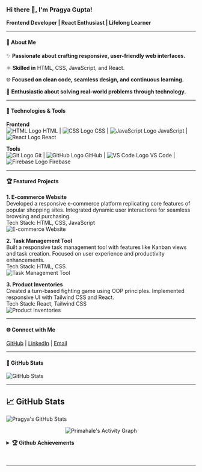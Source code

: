 ### Hi there 👋, I'm **Pragya Gupta**!

**Frontend Developer | React Enthusiast | Lifelong Learner**

---

#### 🔗 **About Me**

✨ **Passionate about crafting responsive, user-friendly web interfaces.**

⚛️ **Skilled in** HTML, CSS, JavaScript, and React.

🌐 **Focused on clean code, seamless design, and continuous learning.**

🌟 **Enthusiastic about solving real-world problems through technology.**

---

#### 🔧 **Technologies & Tools**

**Frontend**  
![HTML Logo](https://via.placeholder.com/40) HTML | ![CSS Logo](https://via.placeholder.com/40) CSS | ![JavaScript Logo](https://via.placeholder.com/40) JavaScript | ![React Logo](https://via.placeholder.com/40) React

**Tools**  
![Git Logo](https://via.placeholder.com/40) Git | ![GitHub Logo](https://via.placeholder.com/40) GitHub | ![VS Code Logo](https://via.placeholder.com/40) VS Code | ![Firebase Logo](https://via.placeholder.com/40) Firebase

---

#### 🏆 **Featured Projects**

**1. E-commerce Website**  
Developed a responsive e-commerce platform replicating core features of popular shopping sites. Integrated dynamic user interactions for seamless browsing and purchasing.  
Tech Stack: HTML, CSS, JavaScript  
![E-commerce Website](https://via.placeholder.com/150)

**2. Task Management Tool**  
Built a responsive task management tool with features like Kanban views and task creation. Focused on user experience and productivity enhancements.  
Tech Stack: HTML, CSS  
![Task Management Tool](https://via.placeholder.com/150)

**3. Product Inventories**  
Created a turn-based fighting game using OOP principles. Implemented responsive UI with Tailwind CSS and React.  
Tech Stack: React, Tailwind CSS  
![Product Inventories](https://via.placeholder.com/150)

---

#### 🌐 **Connect with Me**

[GitHub](https://github.com/Pragya6822) | [LinkedIn](linkedin.com/in/pragya-gupta88) | [Email](pragyagupta632@gmail.com)

---

#### 🔼 **GitHub Stats**

![GitHub Stats]([https://via.placeholder.com/150](https://github-readme-stats.vercel.app/api?username=Pragya6822&show_icons=true&theme=radical))

---


## 📈 GitHub Stats
![Pragya's GitHub Stats](https://github-readme-stats.vercel.app/api?username=Pragya6822&show_icons=true&theme=radical)


<p align="center"<a href="#"><img alt="Primahale's Activity Graph" src="https://activity-graph.herokuapp.com/graph?username=Primahale&bg_color=0D1117&color=e05397&line=e05397&point=FFFFFF&hide_border=true&" /></a></p>
</details>
<details>   
 <summary><b>🏆 Github Achievements</b></summary>
<p align="center"> <a href="https://github.com/Primahale"><img src="https://github-profile-trophy.vercel.app/?username=Primahale&margin-w=5&theme=radical" alt="Priyanka Mahale" /></a> </p>
 </details>


 <hr>

